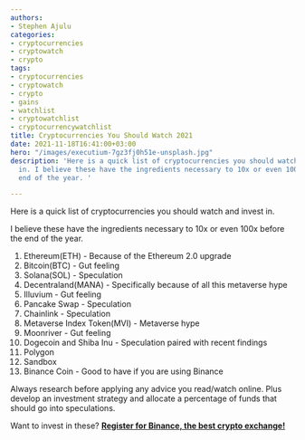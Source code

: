 ```yaml
---
authors:
- Stephen Ajulu
categories:
- cryptocurrencies
- cryptowatch
- crypto
tags:
- cryptocurrencies
- cryptowatch
- crypto
- gains
- watchlist
- cryptowatchlist
- cryptocurrencywatchlist
title: Cryptocurrencies You Should Watch 2021
date: 2021-11-18T16:41:00+03:00
hero: "/images/executium-7gz3fj0h51e-unsplash.jpg"
description: 'Here is a quick list of cryptocurrencies you should watch and invest
  in. I believe these have the ingredients necessary to 10x or even 100x before the
  end of the year. '

---
```

Here is a quick list of cryptocurrencies you should watch and invest in. 

I believe these have the ingredients necessary to 10x or even 100x before the end of the year.

 1. Ethereum(ETH) - Because of the Ethereum 2.0 upgrade
 2. Bitcoin(BTC) - Gut feeling
 3. Solana(SOL) - Speculation
 4. Decentraland(MANA) - Specifically because of all this metaverse hype
 5. Illuvium - Gut feeling
 6. Pancake Swap - Speculation
 7. Chainlink - Speculation
 8. Metaverse Index Token(MVI) - Metaverse hype
 9. Moonriver - Gut feeling
10. Dogecoin and Shiba Inu - Speculation paired with recent findings
11. Polygon
12. Sandbox
13. Binance Coin - Good to have if you are using Binance

Always research before applying any advice you read/watch online. Plus develop an investment strategy and allocate a percentage of funds that should go into speculations.

Want to invest in these? [**Register for Binance, the best crypto exchange!**](https://accounts.binance.com/en/register?ref=CL2JFAB6)